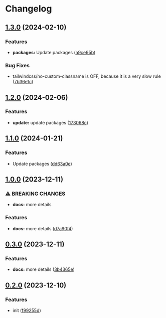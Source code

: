 # Changelog

## [1.3.0](https://github.com/Pilaton/eslint-eco/compare/react-v1.2.0...react-v1.3.0) (2024-02-10)


### Features

* **packages:** Update packages ([a9ce95b](https://github.com/Pilaton/eslint-eco/commit/a9ce95b62c9c9fed355ee0c345b355cbc574945d))


### Bug Fixes

* tailwindcss/no-custom-classname is OFF, because it is a very slow rule ([7b36e1c](https://github.com/Pilaton/eslint-eco/commit/7b36e1c396ed1cf17dd14aada7483af465042a31))

## [1.2.0](https://github.com/Pilaton/eslint-eco/compare/react-v1.1.0...react-v1.2.0) (2024-02-06)


### Features

* **update:** update packages ([173068c](https://github.com/Pilaton/eslint-eco/commit/173068c30afe426ebc915b04f1188051dd274439))

## [1.1.0](https://github.com/Pilaton/eslint-eco/compare/react-v1.0.0...react-v1.1.0) (2024-01-21)


### Features

* Update packages ([dd63a0e](https://github.com/Pilaton/eslint-eco/commit/dd63a0e70c153dea00205792d2ff2b7d8cbaab3a))

## [1.0.0](https://github.com/Pilaton/eslint-eco/compare/react-v0.3.0...react-v1.0.0) (2023-12-11)


### ⚠ BREAKING CHANGES

* **docs:** more details

### Features

* **docs:** more details ([d7a90f4](https://github.com/Pilaton/eslint-eco/commit/d7a90f4658b183589ae3a3dca4373311eb09afcb))

## [0.3.0](https://github.com/Pilaton/eslint-eco/compare/react-v0.2.0...react-v0.3.0) (2023-12-11)


### Features

* **docs:** more details ([3b4365e](https://github.com/Pilaton/eslint-eco/commit/3b4365ea35b537c0233c1d4a7c53783d80dcbfda))

## [0.2.0](https://github.com/Pilaton/eslint-eco/compare/react-v0.1.0...react-v0.2.0) (2023-12-10)


### Features

* init ([f99255d](https://github.com/Pilaton/eslint-eco/commit/f99255d6a80edcdf84f48383022168692ca6e256))
